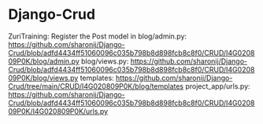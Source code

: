 # Django-Crud
ZuriTraining:
Register the Post model in blog/admin.py: https://github.com/sharonij/Django-Crud/blob/adfd4434ff51060096c035b798b8d898fcb8c8f0/CRUD/I4G020809P0K/blog/admin.py
blog/views.py: https://github.com/sharonij/Django-Crud/blob/adfd4434ff51060096c035b798b8d898fcb8c8f0/CRUD/I4G020809P0K/blog/views.py
templates: https://github.com/sharonij/Django-Crud/tree/main/CRUD/I4G020809P0K/blog/templates
project_app/urls.py: https://github.com/sharonij/Django-Crud/blob/adfd4434ff51060096c035b798b8d898fcb8c8f0/CRUD/I4G020809P0K/I4G020809P0K/urls.py
